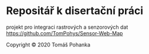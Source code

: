 # Repositář k disertační práci

projekt pro integraci rastrových a senzorových dat https://github.com/TomPohys/Sensor-Web-Map

Copyright © 2020 Tomáš Pohanka
